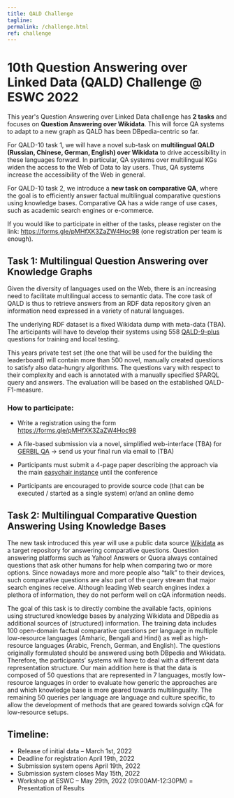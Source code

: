 ```yaml
---
title: QALD Challenge
tagline: 
permalink: /challenge.html
ref: challenge
---
```


# 10th Question Answering over Linked Data (QALD) Challenge @ ESWC 2022

This year's Question Answering over Linked Data challenge has **2 tasks** and focuses on **Question Answering over Wikidata**. This will force QA systems to adapt to a new graph as QALD has been DBpedia-centric so far. 

For QALD-10 task 1, we will have a novel sub-task on **multilingual QALD (Russian, Chinese, German, English) over Wikidata** to drive accessibility in these languages forward. In particular, QA systems over multilingual KGs widen the access to the Web of Data to lay users. Thus, QA systems increase the accessibility of the Web in general.

For QALD-10 task 2, we introduce a **new task on comparative QA**, where the goal is to efficiently answer factual multilingual comparative questions using knowledge bases. Comparative QA has a wide range of use cases, such as academic search engines or e-commerce.

If you would like to participate in either of the tasks, please register on the link: https://forms.gle/pMHfXK3ZaZW4Hoc98 (one registration per team is enough). 

## Task 1: Multilingual Question Answering over Knowledge Graphs

Given the diversity of languages used on the Web, there is an increasing need to facilitate multilingual access to semantic data. The core task of QALD is thus to retrieve answers from an RDF data repository given an information need expressed in a variety of natural languages.

The underlying RDF dataset is a fixed Wikidata dump with meta-data (TBA). The articipants will have to develop their systems using 558 [QALD-9-plus](https://github.com/Perevalov/qald_9_plus) questions for training and local testing.

This years private test set (the one that will be used for the building the leaderboard) will contain more than 500 novel, manually created questions to satisfy also data-hungry algorithms. The questions vary with respect to their complexity and each is annotated with a manually specified SPARQL query and answers. The evaluation will be based on the established QALD-F1-measure.

### How to participate:
* Write a registration using the form https://forms.gle/pMHfXK3ZaZW4Hoc98 
* A file-based submission via a novel, simplified web-interface (TBA) for [GERBIL QA](https://gerbil-qa.aksw.org/gerbil) -> send us your final run via email to (TBA)
* Participants must submit a 4-page paper describing the approach via the main [easychair instance](https://easychair.org/conferences/?conf=nliwod7) until the conference 

* Participants are encouraged to provide source code (that can be executed / started as a single system) or/and an online demo


## Task 2: Multilingual Comparative Question Answering Using Knowledge Bases

The new task introduced this year will use a public data source [Wikidata](https://www.wikidata.org/) as a target repository for answering comparative questions. Question answering platforms such as Yahoo! Answers or Quora always contained questions that ask other humans for help when comparing two or more options. Since nowadays more and more people also “talk” to their devices, such comparative questions are also part of the query stream that major search engines receive. Although leading Web search engines index a plethora of information, they do not perform well on cQA information needs. 

The goal of this task is to directly combine the available facts, opinions using structured knowledge bases by analyzing Wikidata and DBpedia as additional sources of (structured) information. The training data includes 100 open-domain factual comparative questions per language in multiple low-resource languages (Amharic, Bengali and Hindi) as well as high-resource languages (Arabic, French, German, and English). The questions originally formulated should be answered using both DBpedia and Wikidata. Therefore, the participants’ systems will have to deal with a different data representation structure. Our main addition here is that the data is composed of 50 questions that are represented in 7 languages, mostly low-resource languages in order to evaluate how generic the approaches are and which knowledge base is more geared towards multilinguality. The remaining 50 queries per language are language and culture specific, to allow the development of methods that are geared towards solvign cQA for low-resource setups. 

## Timeline:
* Release of initial data – March 1st, 2022
* Deadline for registration April 19th, 2022 
* Submission system opens April 19th, 2022
* Submission system closes May 15th, 2022
* Workshop at ESWC – May 29th, 2022 (09:00AM-12:30PM) = Presentation of Results
